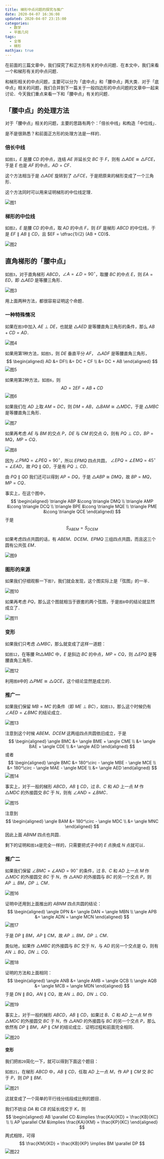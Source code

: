 ```yaml
---
title: 梯形中点问题的探究与推广
date: 2020-04-07 16:36:08
updated: 2020-04-07 23:15:00
categories:
  - 数学
  - 平面几何
tags:
  - 全等
  - 梯形
mathjax: true
---
```


在前面的三篇文章中，我们探究了和正方形有关的中点问题．在本文中，我们来看一个和梯形有关的中点问题．

和梯形相关的中点问题，主要可以分为「底中点」和「腰中点」两大类．对于「底中点」相关的问题，我们合并到下一篇关于一般四边形的中点问题的文章中一起来讨论．今天我们重点来看一下和「腰中点」有关的问题．

<!-- more -->

## 「腰中点」的处理方法

对于「腰中点」相关的问题，主要的思路有两个：「倍长中线」和构造「中位线」．

是不是很熟悉？和前面正方形的处理方法是一样的．

### 倍长中线

如`图1`，$E$ 是腰 $CD$ 的中点，连结 $AE$ 并延长交 $BC$ 于 $F$，则有 $\triangle ADE \cong \triangle FCE$，于是 $E$ 也是 $AF$ 的中点，$AD = CF$．

这个方法相当于是 $\triangle ADE$ 旋转到了 $\triangle FCE$，于是把原来的梯形变成了一个三角形．

这个方法同时可以用来证明梯形的中位线定理．

![图1](image-20200407195909322.png)

### 梯形的中位线

如`图2`，$E$ 是腰 $CD$ 的中点，取 $AD$ 的中点 $F$，则 $EF$ 是梯形 $ABCD$ 的中位线，于是 $EF \parallel AB \parallel CD$，且 $EF = \dfrac{1}{2} (AB + CD)$．

![图2](image-20200407200434731.png)

## 直角梯形的「腰中点」

如`图3`，对于直角梯形 $ABCD$，$\angle A = \angle D = 90^\circ$，取腰 $BC$ 的中点 $E$，则 $EA = ED$，即 $\triangle AED$ 是等腰三角形．

![图3](image-20200407203742837.png)

用上面两种方法，都很容易证明这个命题．

### 一种特殊情况

如果在`图3`中加入 $AE \perp DE$，也就是 $\triangle AED$ 是等腰直角三角形的条件，那么 $AB + CD = AD$．

![图4](image-20200407202634748.png)

如果用第1种方法，如`图5`，则 $DE$ 垂直平分 $AF$， $\triangle ADF$ 是等腰直角三角形，
$$
\begin{aligned}
  AD &= DF\\
  &= DC + CF \\
  &= DC + AB
\end{aligned}
$$
![图5](image-20200407202836803.png)

如果用第2种方法，如`图6`，则
$$
AD = 2EF = AB + CD
$$
![图6](image-20200407203017868.png)

如果我们在 $AD$ 上取 $AM = DC$，则 $DM = AB$，$\triangle BAM \cong \triangle MDC$，于是 $\triangle MBC$ 是等腰直角三角形．

![图7](image-20200407203413192.png)

如果再考虑 $AE$ 与 $BM$ 的交点 $P$，$DE$ 与 $CM$ 的交点 $Q$，则有 $PQ \perp CD$，$BP = MQ$，$MP = CQ$．

![图8](image-20200407203931747.png)

因为 $\angle PMQ = \angle PEQ = 90^\circ$，所以 $EPMQ$ 四点共圆， $\angle EPQ = \angle EMQ = 45^\circ = \angle EAD$，故 $PQ \parallel QD$，于是有 $PQ \perp CD$．

由 $PQ \parallel QD$ 我们还可以得到 $AP = DQ$，于是 $\triangle ABP \cong DMQ$，故 $BP = MQ$，$MP = CQ$．

事实上，在这个图中，
$$
\begin{aligned}
\triangle ABP &\cong \triangle DMQ \\
\triangle AMP &\cong \triangle DCQ \\
\triangle BPE &\cong \triangle MQE \\
\triangle PME &\cong \triangle QCE
\end{aligned}
$$
于是
$$
S_{ABEM} = S_{DCEM}
$$

 如果考虑四点共圆的话，有 $ABEM$、$DCEM$、$EPMQ$ 三组四点共圆，而且这三个圆有公共弦 $EM$．

![图9](image-20200407204349872.png)

### 图形的来源

如果我们仔细观察一下`图7`，我们就会发现，这个图实际上是「弦图」的一半．

![图10](image-20200407204805206.png)

如果再考虑 $PQ$，那么这个图就相当于嵌套的两个弦图，于是`图8`中的结论就显然成立了．

![图11](image-20200407205207225.png)

### 变形

如果我们只考虑 $\triangle MBC$，那么就变成了这样一道题：

如`图12`，在等腰 $\mathrm{Rt} \triangle MBC$ 中，$E$ 是斜边 $BC$ 的中点，$MP = CQ$，则 $\triangle EPQ$ 是等腰直角三角形．

![图12](image-20200407210336181.png)

利用`图8`中的 $\triangle PME \cong \triangle QCE$，这个结论显然是成立的．

### 推广一

如果我们保留 $MB = MC$ 的条件（即 $ME \perp BC$），如`图13`，那么这个时候仍有 $\angle AED = \angle BMC$ 的结论成立．

![图13](image-20200407215302674.png)

注意到这个时候 $ABEM$、$DCEM$ 这两组四点共圆依旧成立，于是
$$
\begin{aligned}
  \angle BMC &= \angle BME + \angle CME \\
  &= \angle BAE + \angle CDE \\
  &= \angle AED
\end{aligned}
$$
或者
$$
\begin{aligned}
  \angle BMC &= 180^\circ - \angle MBE - \angle MCE \\
  &= 180^\circ - \angle MAE - \angle MDE \\
  &= \angle AED
\end{aligned}
$$
![图14](image-20200407215320597.png)

事实上，对于一般的梯形 $ABCD$，$AB \parallel CD$，过 $B$、$C$ 和 $AD$ 上一点 $M$ 作 $\triangle MDC$ 的外接圆交 $BC$ 于 $N$，则有 $\angle AND = \angle BMC$．

![图15](image-20200407220600095.png)

注意到
$$
\begin{aligned}
  \angle BAM &= 180^\circ - \angle MDC \\
  &= \angle MNC
\end{aligned}
$$
因此上面 $ABNM$ 四点也共圆．

剩下的证明和`图14`是完全一样的，只需要把式子中的 $E$ 点换成 $N$ 点就可以．

### 推广二

如果我们保留 $\angle BMC = \angle AND = 90^\circ$ 的条件，过 $B$、$C$ 和 $AD$ 上一点 $M$ 作 $\triangle MDC$ 的外接圆交 $BC$ 于 $N$，作 $\triangle AND$ 的外接圆与 $BC$ 的另一个交点 $P$，则 $AP \perp BM$，$DP \perp CM$．

![图16](image-20200407224616854.png)

证明中还用到上面推出的 $ABNM$ 四点共圆的结论：
$$
\begin{aligned}
  \angle DPN &= \angle DAN = \angle MBN \\
  \angle APB &= \angle ADN = \angle MCN
\end{aligned}
$$
![图17](image-20200407224550924.png)

于是 $DP \parallel BM$，$AP \parallel CM$，故 $AP \perp BM$，$DP \perp CM$．

类似地，如果作 $\triangle MBC$ 的外接圆与 $BC$ 交于 $N$，与 $AD$ 的另一个交点是 $Q$，则有 $AN \perp BQ$，$DN \perp CQ$．

![图18](image-20200407225514056.png)

证明的方法和上面相同：
$$
\begin{aligned}
  \angle ANB &= \angle AMB = \angle QCB \\
  \angle AQB &= \angle MCB = \angle MDN
\end{aligned}
$$
于是 $DN \parallel BQ$，$AN \parallel CQ$，故 $AN \perp BQ$，$DN \perp CQ$．

![图19](image-20200407225615430.png)

事实上，对于一般的梯形 $ABCD$，$AB \parallel CD$，如果过 $B$、$C$ 和 $AD$ 上一点 $M$ 作 $\triangle MDC$ 的外接圆交 $BC$ 于 $N$，作 $\triangle AND$ 的外接圆与 $BC$ 的另一个交点 $P$，那么依然有 $DP \parallel BM$，$AP \parallel CM$ 的结论成立．证明过程和前面完全相同．

![图20](image-20200407230050074.png)

#### 变形

我们把`图20`简化一下，就可以得到下面这个题目：

如`图21`，在梯形 $ABCD$ 中，$AB \parallel CD$，任取 $AD$ 上一点 $M$，作 $AP \parallel CM$ 交 $BC$ 于 $P$，则 $DP \parallel BM$．

![图21](image-20200407230745546.png)

这就变成了一个简单的平行线分线段成比例的题目．

我们不妨设 $DA$ 和 $CB$ 的延长线交于 $K$，则
$$
\begin{aligned}
  AB \parallel CD &\implies \frac{KA}{KD} = \frac{KB}{KC} \\
  \\
  AP \parallel CM &\implies \frac{KA}{KM} = \frac{KP}{KC}
\end{aligned}
$$
两式相除，可得
$$
\frac{KM}{KD} = \frac{KB}{KP} \implies BM \parallel DP
$$
![图22](image-20200407231555858.png)

